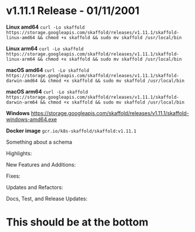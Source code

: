 # v1.11.1 Release - 01/11/2001
**Linux amd64**
`curl -Lo skaffold https://storage.googleapis.com/skaffold/releases/v1.11.1/skaffold-linux-amd64 && chmod +x skaffold && sudo mv skaffold /usr/local/bin`

**Linux arm64**
`curl -Lo skaffold https://storage.googleapis.com/skaffold/releases/v1.11.1/skaffold-linux-arm64 && chmod +x skaffold && sudo mv skaffold /usr/local/bin`

**macOS amd64**
`curl -Lo skaffold https://storage.googleapis.com/skaffold/releases/v1.11.1/skaffold-darwin-amd64 && chmod +x skaffold && sudo mv skaffold /usr/local/bin`

**macOS arm64**
`curl -Lo skaffold https://storage.googleapis.com/skaffold/releases/v1.11.1/skaffold-darwin-arm64 && chmod +x skaffold && sudo mv skaffold /usr/local/bin`

**Windows**
https://storage.googleapis.com/skaffold/releases/v1.11.1/skaffold-windows-amd64.exe

**Docker image**
`gcr.io/k8s-skaffold/skaffold:v1.11.1`

Something about a schema

Highlights:

New Features and Additions:

Fixes:

Updates and Refactors:

Docs, Test, and Release Updates:

# This should be at the bottom